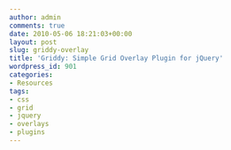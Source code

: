 ```yaml
---
author: admin
comments: true
date: 2010-05-06 18:21:03+00:00
layout: post
slug: griddy-overlay
title: 'Griddy: Simple Grid Overlay Plugin for jQuery'
wordpress_id: 901
categories:
- Resources
tags:
- css
- grid
- jquery
- overlays
- plugins
---
```


